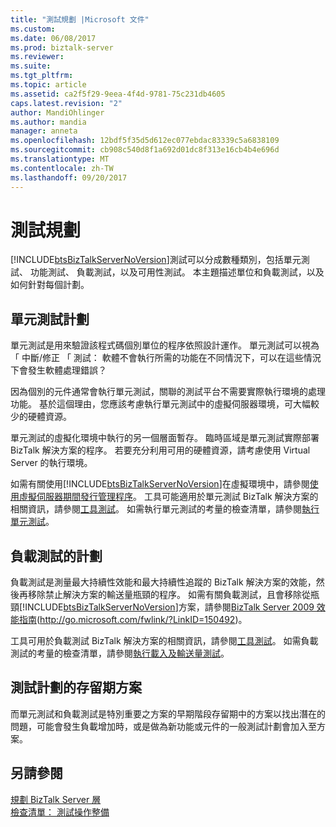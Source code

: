 ```yaml
---
title: "測試規劃 |Microsoft 文件"
ms.custom: 
ms.date: 06/08/2017
ms.prod: biztalk-server
ms.reviewer: 
ms.suite: 
ms.tgt_pltfrm: 
ms.topic: article
ms.assetid: ca2f5f29-9eea-4f4d-9781-75c231db4605
caps.latest.revision: "2"
author: MandiOhlinger
ms.author: mandia
manager: anneta
ms.openlocfilehash: 12bdf5f35d5d612ec077ebdac83339c5a6838109
ms.sourcegitcommit: cb908c540d8f1a692d01dc8f313e16cb4b4e696d
ms.translationtype: MT
ms.contentlocale: zh-TW
ms.lasthandoff: 09/20/2017
---
```

# <a name="planning-for-testing"></a>測試規劃
[!INCLUDE[btsBizTalkServerNoVersion](../includes/btsbiztalkservernoversion-md.md)]測試可以分成數種類別，包括單元測試、 功能測試、 負載測試，以及可用性測試。 本主題描述單位和負載測試，以及如何針對每個計劃。  
  
## <a name="planning-for-unit-testing"></a>單元測試計劃  
 單元測試是用來驗證該程式碼個別單位的程序依照設計運作。 單元測試可以視為 「 中斷/修正 「 測試： 軟體不會執行所需的功能在不同情況下，可以在這些情況下會發生軟體處理錯誤？  
  
 因為個別的元件通常會執行單元測試，關聯的測試平台不需要實際執行環境的處理功能。 基於這個理由，您應該考慮執行單元測試中的虛擬伺服器環境，可大幅較少的硬體資源。  
  
 單元測試的虛擬化環境中執行的另一個層面暫存。 臨時區域是單元測試實際部署 BizTalk 解決方案的程序。 若要充分利用可用的硬體資源，請考慮使用 Virtual Server 的執行環境。  
  
 如需有關使用[!INCLUDE[btsBizTalkServerNoVersion](../includes/btsbiztalkservernoversion-md.md)]在虛擬環境中，請參閱[使用虛擬伺服器期間發行管理程序](../technical-guides/planning-the-development-testing-staging-and-production-environments.md#BKMK_VirtualServ)。 工具可能適用於單元測試 BizTalk 解決方案的相關資訊，請參閱[工具測試](~/technical-guides/tools-for-testing.md)。 如需執行單元測試的考量的檢查清單，請參閱[執行單元測試](../technical-guides/performing-unit-testing.md)。  
  
## <a name="planning-for-load-testing"></a>負載測試的計劃  
 負載測試是測量最大持續性效能和最大持續性追蹤的 BizTalk 解決方案的效能，然後再移除禁止解決方案的輸送量瓶頸的程序。 如需有關負載測試，且會移除從瓶頸[!INCLUDE[btsBizTalkServerNoVersion](../includes/btsbiztalkservernoversion-md.md)]方案，請參閱[BizTalk Server 2009 效能指南](http://go.microsoft.com/fwlink/?LinkID=150492)(http://go.microsoft.com/fwlink/?LinkID=150492)。  
  
 工具可用於負載測試 BizTalk 解決方案的相關資訊，請參閱[工具測試](~/technical-guides/tools-for-testing.md)。 如需負載測試的考量的檢查清單，請參閱[執行載入及輸送量測試](../technical-guides/performing-load-and-throughput-testing.md)。  
  
## <a name="plan-to-test-for-the-lifetime-of-the-solution"></a>測試計劃的存留期方案  
 而單元測試和負載測試是特別重要之方案的早期階段存留期中的方案以找出潛在的問題，可能會發生負載增加時，或是做為新功能或元件的一般測試計劃會加入至方案。  
  
## <a name="see-also"></a>另請參閱  
 [規劃 BizTalk Server 層](../technical-guides/planning-the-biztalk-server-tier.md)   
 [檢查清單： 測試操作整備](../technical-guides/checklist-testing-operational-readiness.md)